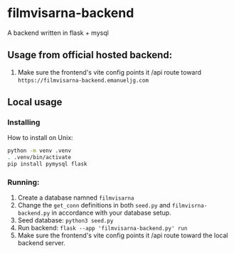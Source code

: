 # filmvisarna-backend
A backend written in flask + mysql

## Usage from official hosted backend:

1. Make sure the frontend's vite config points it /api route
   toward `https://filmvisarna-backend.emanueljg.com`

## Local usage

### Installing
How to install on Unix:
```sh
python -m venv .venv
. .venv/bin/activate
pip install pymysql flask
```

### Running:

1. Create a database namned `filmvisarna`
2. Change the `get_conn` definitions 
   in both `seed.py` and `filmvisrna-backend.py` in
   accordance with your database setup.
3. Seed database: `python3 seed.py`
4. Run backend: `flask --app 'filmvisarna-backend.py' run`
5. Make sure the frontend's vite config points it /api route
   toward the local backend server.
